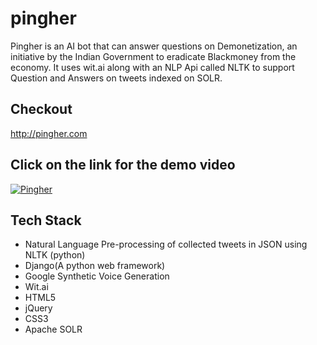 # pingher
Pingher is an AI bot that can answer questions on Demonetization, an initiative by the Indian Government to eradicate Blackmoney from the economy. It uses wit.ai along with an NLP Api called NLTK to support Question and Answers on tweets indexed on SOLR.
## Checkout 
http://pingher.com

## Click on the link for the demo video
[![Pingher](https://img.youtube.com/vi/JsR5HBdznmw/0.jpg)](https://www.youtube.com/watch?v=JsR5HBdznmw)

## Tech Stack
- Natural Language Pre-processing of collected tweets in JSON using NLTK (python)
- Django(A python web framework)
- Google Synthetic Voice Generation
- Wit.ai
- HTML5
- jQuery
- CSS3
- Apache SOLR
